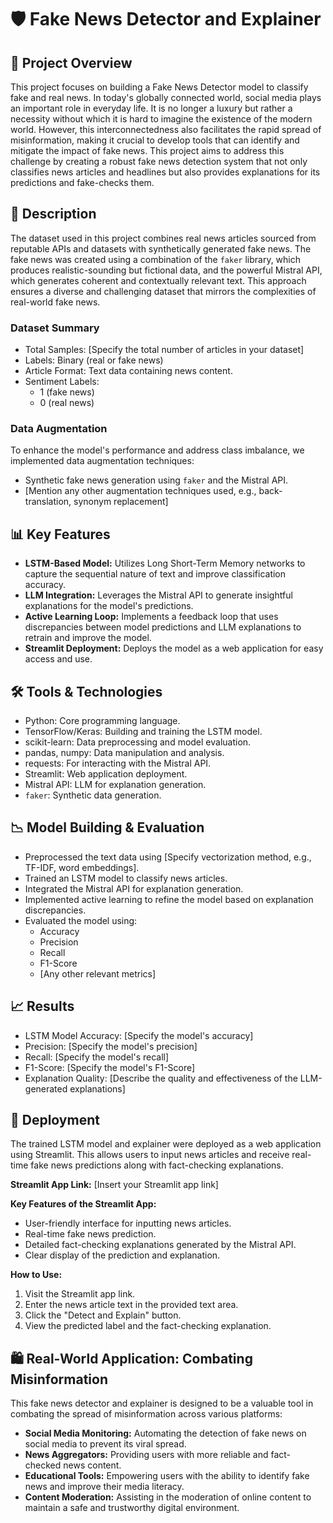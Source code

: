 # 🛡️  Fake News Detector and Explainer

## 📄 Project Overview

This project focuses on building a Fake News Detector model to classify fake and real news. In today's globally connected world, social media plays an important role in everyday life. It is no longer a luxury but rather a necessity without which it is hard to imagine the existence of the modern world. However, this interconnectedness also facilitates the rapid spread of misinformation, making it crucial to develop tools that can identify and mitigate the impact of fake news. This project aims to address this challenge by creating a robust fake news detection system that not only classifies news articles and headlines but also provides explanations for its predictions and fake-checks them.

## 📂 Description

The dataset used in this project combines real news articles sourced from reputable APIs and datasets with synthetically generated fake news. The fake news was created using a combination of the `faker` library, which produces realistic-sounding but fictional data, and the powerful Mistral API, which generates coherent and contextually relevant text. This approach ensures a diverse and challenging dataset that mirrors the complexities of real-world fake news.

### Dataset Summary

-   Total Samples: [Specify the total number of articles in your dataset]
-   Labels: Binary (real or fake news)
-   Article Format: Text data containing news content.
-   Sentiment Labels:
    -   1 (fake news)
    -   0 (real news)

### Data Augmentation

To enhance the model's performance and address class imbalance, we implemented data augmentation techniques:

-   Synthetic fake news generation using `faker` and the Mistral API.
-   [Mention any other augmentation techniques used, e.g., back-translation, synonym replacement]

## 📊 Key Features

-   **LSTM-Based Model:** Utilizes Long Short-Term Memory networks to capture the sequential nature of text and improve classification accuracy.
-   **LLM Integration:** Leverages the Mistral API to generate insightful explanations for the model's predictions.
-   **Active Learning Loop:** Implements a feedback loop that uses discrepancies between model predictions and LLM explanations to retrain and improve the model.
-   **Streamlit Deployment:** Deploys the model as a web application for easy access and use.

## 🛠️ Tools & Technologies

-   Python: Core programming language.
-   TensorFlow/Keras: Building and training the LSTM model.
-   scikit-learn: Data preprocessing and model evaluation.
-   pandas, numpy: Data manipulation and analysis.
-   requests: For interacting with the Mistral API.
-   Streamlit: Web application deployment.
-   Mistral API: LLM for explanation generation.
-   `faker`: Synthetic data generation.

## 📉 Model Building & Evaluation

-   Preprocessed the text data using [Specify vectorization method, e.g., TF-IDF, word embeddings].
-   Trained an LSTM model to classify news articles.
-   Integrated the Mistral API for explanation generation.
-   Implemented active learning to refine the model based on explanation discrepancies.
-   Evaluated the model using:
    -   Accuracy
    -   Precision
    -   Recall
    -   F1-Score
    -   [Any other relevant metrics]

## 📈 Results

-   LSTM Model Accuracy: [Specify the model's accuracy]
-   Precision: [Specify the model's precision]
-   Recall: [Specify the model's recall]
-   F1-Score: [Specify the model's F1-Score]
-   Explanation Quality: [Describe the quality and effectiveness of the LLM-generated explanations]

## 🚀 Deployment

The trained LSTM model and explainer were deployed as a web application using Streamlit. This allows users to input news articles and receive real-time fake news predictions along with fact-checking explanations.

**Streamlit App Link:** [Insert your Streamlit app link]

**Key Features of the Streamlit App:**

-   User-friendly interface for inputting news articles.
-   Real-time fake news prediction.
-   Detailed fact-checking explanations generated by the Mistral API.
-   Clear display of the prediction and explanation.

**How to Use:**

1.  Visit the Streamlit app link.
2.  Enter the news article text in the provided text area.
3.  Click the "Detect and Explain" button.
4.  View the predicted label and the fact-checking explanation.

## 🛍️ Real-World Application: Combating Misinformation

This fake news detector and explainer is designed to be a valuable tool in combating the spread of misinformation across various platforms:

-   **Social Media Monitoring:** Automating the detection of fake news on social media to prevent its viral spread.
-   **News Aggregators:** Providing users with more reliable and fact-checked news content.
-   **Educational Tools:** Empowering users with the ability to identify fake news and improve their media literacy.
-   **Content Moderation:** Assisting in the moderation of online content to maintain a safe and trustworthy digital environment.
